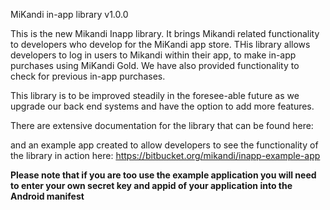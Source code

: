 MiKandi in-app library v1.0.0

This is the new Mikandi Inapp library. It brings Mikandi related functionality to developers who develop for the MiKandi app store. THis library allows developers to log in users to Mikandi within their app, to make in-app purchases using MiKandi Gold. We have also provided functionality to check for previous in-app purchases. 
 
This library is to be improved steadily in the foresee-able future as we upgrade our back end systems and have the option to add more features. 

There are extensive documentation for the library that can be found here: 

and an example app created to allow developers to see the functionality of the library in action here: https://bitbucket.org/mikandi/inapp-example-app

**Please note that if you are too use the example application you will need to enter your own secret key and appid of your application into the Android manifest**